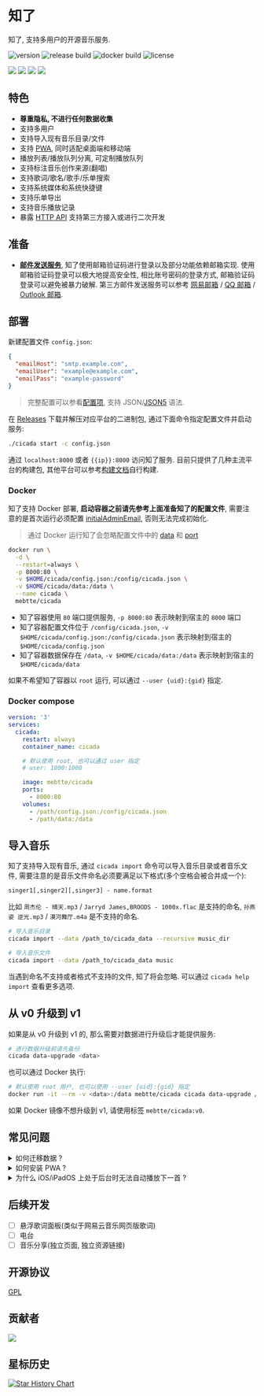 # 知了

知了, 支持多用户的开源音乐服务.

![version](https://img.shields.io/github/v/release/mebtte/cicada?style=for-the-badge)
![release build](https://img.shields.io/github/actions/workflow/status/mebtte/cicada/build_and_release.yaml?label=release%20build&style=for-the-badge)
![docker build](https://img.shields.io/github/actions/workflow/status/mebtte/cicada/docker_build_and_push.yaml?label=docker%20build&style=for-the-badge)
![license](https://img.shields.io/github/license/mebtte/cicada?style=for-the-badge)

![](./docs/thumbnail_1.png)
![](./docs/thumbnail_2.png)
![](./docs/thumbnail_3.png)
![](./docs/thumbnail_4.png)

## 特色

- **尊重隐私, 不进行任何数据收集**
- 支持多用户
- 支持导入现有音乐目录/文件
- 支持 [PWA](https://developer.mozilla.org/docs/Web/Progressive_web_apps), 同时适配桌面端和移动端
- 播放列表/播放队列分离, 可定制播放队列
- 支持标注音乐创作来源(翻唱)
- 支持歌词/歌名/歌手/乐单搜索
- 支持系统媒体和系统快捷键
- 支持乐单导出
- 支持音乐播放记录
- 暴露 [HTTP API](./apps/pwa/src/server) 支持第三方接入或进行二次开发

## 准备

- **[邮件发送服务](https://zh.wikipedia.org/wiki/%E7%AE%80%E5%8D%95%E9%82%AE%E4%BB%B6%E4%BC%A0%E8%BE%93%E5%8D%8F%E8%AE%AE)**, 知了使用邮箱验证码进行登录以及部分功能依赖邮箱实现. 使用邮箱验证码登录可以极大地提高安全性, 相比账号密码的登录方式, 邮箱验证码登录可以避免被暴力破解. 第三方邮件发送服务可以参考 [网易邮箱](https://note.youdao.com/ynoteshare/index.html?id=f9fef46114fb922b45460f4f55d96853) / [QQ 邮箱](https://service.mail.qq.com/cgi-bin/help?subtype=1&id=28&no=1001256) / [Outlook 邮箱](https://support.microsoft.com/zh-cn/office/pop-imap-%E5%92%8C-smtp-%E8%AE%BE%E7%BD%AE-8361e398-8af4-4e97-b147-6c6c4ac95353).

## 部署

新建配置文件 `config.json`:

```json
{
  "emailHost": "smtp.example.com",
  "emailUser": "example@example.com",
  "emailPass": "example-password"
}
```

> 完整配置可以参看[配置项](./docs/config/index.md), 支持 JSON/[JSON5](https://json5.org) 语法.

在 [Releases](https://github.com/mebtte/cicada/releases) 下载并解压对应平台的二进制包, 通过下面命令指定配置文件并启动服务:

```sh
./cicada start -c config.json
```

通过 `localhost:8000` 或者 `{{ip}}:8000` 访问知了服务. 目前只提供了几种主流平台的构建包, 其他平台可以参考[构建文档](./docs/build/index.md)自行构建.

### Docker

知了支持 Docker 部署, **启动容器之前请先参考上面准备知了的配置文件**, 需要注意的是首次运行必须配置 [initialAdminEmail](./docs/config/index.md#initialadminemail), 否则无法完成初始化.

> 通过 Docker 运行知了会忽略配置文件中的 [data](./docs/config/index.md#data) 和 [port](./docs/config/index.md#port)

```sh
docker run \
  -d \
  --restart=always \
  -p 8000:80 \
  -v $HOME/cicada/config.json:/config/cicada.json \
  -v $HOME/cicada/data:/data \
  --name cicada \
  mebtte/cicada
```

- 知了容器使用 `80` 端口提供服务, `-p 8000:80` 表示映射到宿主的 `8000` 端口
- 知了容器配置文件位于 `/config/cicada.json`, `-v $HOME/cicada/config.json:/config/cicada.json` 表示映射到宿主的 `$HOME/cicada/config.json`
- 知了容器数据保存在 `/data`, `-v $HOME/cicada/data:/data` 表示映射到宿主的 `$HOME/cicada/data`

如果不希望知了容器以 `root` 运行, 可以通过 `--user {uid}:{gid}` 指定.

### Docker compose

```yml
version: '3'
services:
  cicada:
    restart: always
    container_name: cicada

    # 默认使用 root, 也可以通过 user 指定
    # user: 1000:1000

    image: mebtte/cicada
    ports:
      - 8000:80
    volumes:
      - /path/config.json:/config/cicada.json
      - /path/data:/data
```

## 导入音乐

知了支持导入现有音乐, 通过 `cicada import` 命令可以导入音乐目录或者音乐文件, 需要注意的是音乐文件命名必须要满足以下格式(多个空格会被合并成一个):

```txt
singer1[,singer2][,singer3] - name.format
```

比如 `周杰伦 - 晴天.mp3` / `Jarryd James,BROODS - 1000x.flac` 是支持的命名, `孙燕姿 逆光.mp3` / `漠河舞厅.m4a` 是不支持的命名.

```sh
# 导入音乐目录
cicada import --data /path_to/cicada_data --recursive music_dir

# 导入音乐文件
cicada import --data /path_to/cicada_data music
```

当遇到命名不支持或者格式不支持的文件, 知了将会忽略. 可以通过 `cicada help import` 查看更多选项.

## 从 v0 升级到 v1

如果是从 v0 升级到 v1 的, 那么需要对数据进行升级后才能提供服务:

```bash
# 进行数据升级前请先备份
cicada data-upgrade <data>
```

也可以通过 Docker 执行:

```bash
# 默认使用 root 用户, 也可以使用 --user {uid}:{gid} 指定
docker run -it --rm -v <data>:/data mebtte/cicada cicada data-upgrade /data
```

如果 Docker 镜像不想升级到 v1, 请使用标签 `mebtte/cicada:v0`.

## 常见问题

<details>
  <summary>如何迁移数据 ?</summary>

知了所有数据都位于 `{{data}}` 目录下, 将 `{{data}}` 目录复制或者移动即可完成迁移.

</details>

<details>
  <summary>如何安装 PWA ?</summary>

[PWA](https://developer.mozilla.org/docs/Web/Progressive_web_apps) 仅支持 `HTTPS` 或者 `localhost`, 知了目前暂不支持配置 `HTTPS`, 请使用 `nginx` 之类的工具进行 `HTTPS` 反向代理. Chrome 下安装方法请查看[教程](https://support.google.com/chrome/answer/9658361?hl=en&co=GENIE.Platform%3DDesktop).

</details>

<details>
  <summary>为什么 iOS/iPadOS 上处于后台时无法自动播放下一首 ?</summary>

目前 Safari 对 PWA 支持度较低, 当页面处于后台时会暂停 JavaScript 的执行导致无法自动下一首, 需要等待 Safari 提高对 PWA 的支持才能解决相关问题.

</details>

## 后续开发

- [ ] 悬浮歌词面板(类似于网易云音乐网页版歌词)
- [ ] 电台
- [ ] 音乐分享(独立页面, 独立资源链接)

## 开源协议

[GPL](./license)

## 贡献者

<a href="https://github.com/mebtte/cicada/graphs/contributors">
  <img src="https://contrib.rocks/image?repo=mebtte/cicada" />
</a>

## 星标历史

[![Star History Chart](https://api.star-history.com/svg?repos=mebtte/cicada&type=Timeline)](https://star-history.com/#mebtte/cicada&Timeline)
